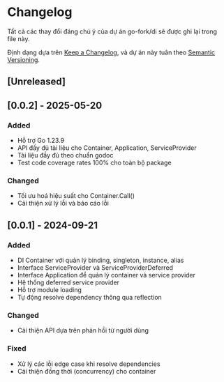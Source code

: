 # Changelog

Tất cả các thay đổi đáng chú ý của dự án go-fork/di sẽ được ghi lại trong file này.

Định dạng dựa trên [Keep a Changelog](https://keepachangelog.com/en/1.0.0/),
và dự án này tuân theo [Semantic Versioning](https://semver.org/spec/v2.0.0.html).

## [Unreleased]

## [0.0.2] - 2025-05-20
### Added
- Hỗ trợ Go 1.23.9
- API đầy đủ tài liệu cho Container, Application, ServiceProvider
- Tài liệu đầy đủ theo chuẩn godoc
- Test code coverage rates 100% cho toàn bộ package

### Changed
- Tối ưu hoá hiệu suất cho Container.Call()
- Cải thiện xử lý lỗi và báo cáo lỗi

## [0.0.1] - 2024-09-21

### Added
- DI Container với quản lý binding, singleton, instance, alias
- Interface ServiceProvider và ServiceProviderDeferred
- Interface Application để quản lý container và service provider
- Hệ thống deferred service provider
- Hỗ trợ module loading
- Tự động resolve dependency thông qua reflection

### Changed
- Cải thiện API dựa trên phản hồi từ người dùng

### Fixed
- Xử lý các lỗi edge case khi resolve dependencies
- Cải thiện đồng thời (concurrency) cho container

